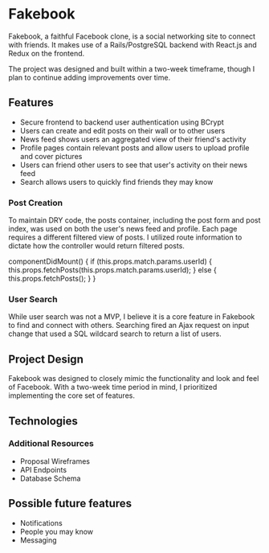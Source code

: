 # Fakebook

Fakebook, a faithful Facebook clone, is a social networking site to connect with friends. It makes use of a Rails/PostgreSQL backend with React.js and Redux on the frontend.

The project was designed and built within a two-week timeframe, though I plan to continue adding improvements over time.

## Features
* Secure frontend to backend user authentication using BCrypt
* Users can create and edit posts on their wall or to other users
* News feed shows users an aggregated view of their friend's activity
* Profile pages contain relevant posts and allow users to upload profile and cover pictures
* Users can friend other users to see that user's activity on their news feed
* Search allows users to quickly find friends they may know

### Post Creation
To maintain DRY code, the posts container, including the post form and post index, was used on both the user's news feed and profile. Each page requires a different filtered view of posts. I utilized route information to dictate how the controller would return filtered posts.

componentDidMount() {
    if (this.props.match.params.userId) {
      this.props.fetchPosts(this.props.match.params.userId);
    } else {
      this.props.fetchPosts();
    }
  } 

### User Search
While user search was not a MVP, I believe it is a core feature in Fakebook to find and connect with others. Searching fired an Ajax request on input change that used a SQL wildcard search to return a list of users.


## Project Design
Fakebook was designed to closely mimic the functionality and look and feel of Facebook. With a two-week time period in mind, I prioritized implementing the core set of features. 

## Technologies

### Additional Resources
* Proposal Wireframes
* API Endpoints
* Database Schema

## Possible future features
* Notifications
* People you may know
* Messaging
